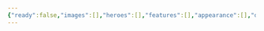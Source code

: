 ```yaml
---
{"ready":false,"images":[],"heroes":[],"features":[],"appearance":[],"dg-publish":true,"permalink":"/tabliczy/mifologicheskie-syuzhety/dionis-i-vakhanaliya/","dgPassFrontmatter":true}
---
```



